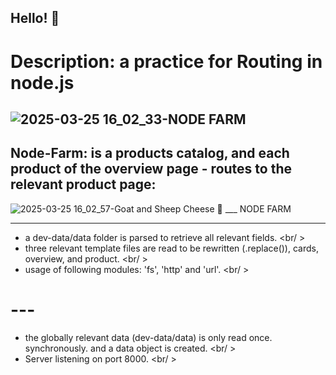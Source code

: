 ## Hello! 👋

# Description: a practice for Routing in node.js
![2025-03-25 16_02_33-NODE FARM](https://github.com/user-attachments/assets/a8686572-1f5b-42d6-bade-99da1f75b9d0)
---
Node-Farm: is a products catalog, and each product of the overview page - routes to the relevant product page:
---
![2025-03-25 16_02_57-Goat and Sheep Cheese 🧀 ___ NODE FARM](https://github.com/user-attachments/assets/2b97c4cb-e797-40af-89be-af2bf64de87a)

---
- a dev-data/data folder is parsed to retrieve all relevant fields. <br/ >
- three relevant template files are read to be rewritten (.replace()), cards, overview, and product. <br/ >
- usage of following modules: 'fs', 'http' and 'url'. <br/ >
# ---
- the globally relevant data (dev-data/data) is only read once. synchronously. and a data object is created. <br/ >
- Server listening on port 8000. <br/ >
